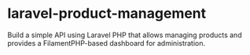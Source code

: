 # laravel-product-management
Build a simple API using Laravel PHP that allows managing products and provides a FilamentPHP-based dashboard for administration.
